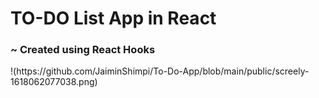 <h1>TO-DO List App in React</h1>
<h3>~ Created using React Hooks</h3>
!(https://github.com/JaiminShimpi/To-Do-App/blob/main/public/screely-1618062077038.png)
